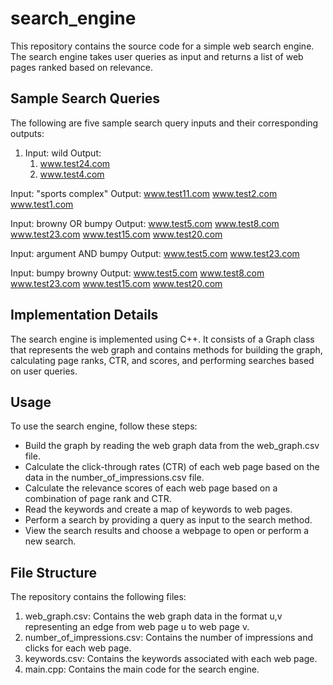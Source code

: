 # search_engine
This repository contains the source code for a simple web search engine. The search engine takes user queries as input and returns a list of web pages ranked based on relevance.

## Sample Search Queries
The following are five sample search query inputs and their corresponding outputs:

1. Input: wild
   Output:
    1. www.test24.com
    2. www.test4.com

Input: "sports complex"
Output:
www.test11.com
www.test2.com
www.test1.com

Input: browny OR bumpy
Output:
www.test5.com
www.test8.com
www.test23.com
www.test15.com
www.test20.com

Input: argument AND bumpy
Output:
www.test5.com
www.test23.com

Input: bumpy browny
Output:
www.test5.com
www.test8.com
www.test23.com
www.test15.com
www.test20.com

## Implementation Details
The search engine is implemented using C++. It consists of a Graph class that represents the web graph and contains methods for building the graph, calculating page ranks, CTR, and scores, and performing searches based on user queries.


## Usage
To use the search engine, follow these steps:

- Build the graph by reading the web graph data from the web_graph.csv file.
- Calculate the click-through rates (CTR) of each web page based on the data in the number_of_impressions.csv file.
- Calculate the relevance scores of each web page based on a combination of page rank and CTR.
- Read the keywords and create a map of keywords to web pages.
- Perform a search by providing a query as input to the search method.
- View the search results and choose a webpage to open or perform a new search.

## File Structure

The repository contains the following files:
1. web_graph.csv: Contains the web graph data in the format u,v representing an edge from web page u to web page v.
2. number_of_impressions.csv: Contains the number of impressions and clicks for each web page.
3. keywords.csv: Contains the keywords associated with each web page.
4. main.cpp: Contains the main code for the search engine.
